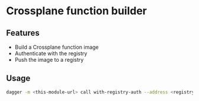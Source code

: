 # Crossplane function  builder

## Features
- Build a Crossplane function image
- Authenticate with the registry
- Push the image to a registry

## Usage
```bash
dagger -m <this-module-url> call with-registry-auth --address <registry-url> --username <registry-username> --secret <reg-pass-environment-name> build-crossplane-function --directory . --platform linux/amd64 --sock <docker-socket file>
```

